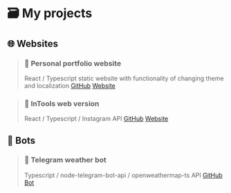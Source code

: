 # 🗃️ My projects


## 🌐 Websites

> ### 🔖 Personal portfolio website
> React / Typescript static website with functionality of changing theme and localization 
> [GitHub](https://github.com/unccoderr/unccoder.ru) [Website](https://unccoder.ru)

> ### 🔖 InTools web version
> React / Typescript / Instagram API
> [GitHub](https://github.com/unccoderr/intools.client) [Website](https://intools.pro)

## 🤖 Bots

> ### 🔖 Telegram weather bot
> Typescript / node-telegram-bot-api / openweathermap-ts API
> [GitHub](https://github.com/unccoderr/telegram-weather-bot) [Bot](https://t.me/awersome_weather_bot)


